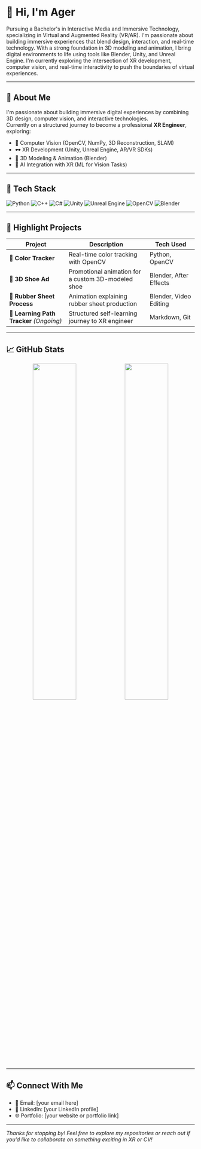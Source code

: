 # 👋 Hi, I'm Ager

Pursuing a Bachelor's in Interactive Media and Immersive Technology, specializing in Virtual and Augmented Reality (VR/AR). I'm passionate about building immersive experiences that blend design, interaction, and real-time technology. With a strong foundation in 3D modeling and animation, I bring digital environments to life using tools like Blender, Unity, and Unreal Engine.
I'm currently exploring the intersection of XR development, computer vision, and real-time interactivity to push the boundaries of virtual experiences.

---

## 🚀 About Me

I'm passionate about building immersive digital experiences by combining 3D design, computer vision, and interactive technologies.  
Currently on a structured journey to become a professional **XR Engineer**, exploring:

- 🧠 Computer Vision (OpenCV, NumPy, 3D Reconstruction, SLAM)
- 🕶️ XR Development (Unity, Unreal Engine, AR/VR SDKs)
- 🧱 3D Modeling & Animation (Blender)
- 🤖 AI Integration with XR (ML for Vision Tasks)

---

## 🧰 Tech Stack

![Python](https://img.shields.io/badge/-Python-3776AB?style=flat&logo=python&logoColor=white)
![C++](https://img.shields.io/badge/-C++-00599C?style=flat&logo=c%2B%2B&logoColor=white)
![C#](https://img.shields.io/badge/-C%23-239120?style=flat&logo=c-sharp&logoColor=white)
![Unity](https://img.shields.io/badge/-Unity-000000?style=flat&logo=unity&logoColor=white)
![Unreal Engine](https://img.shields.io/badge/-Unreal-0E1128?style=flat&logo=unrealengine&logoColor=white)
![OpenCV](https://img.shields.io/badge/-OpenCV-5C3EE8?style=flat&logo=opencv&logoColor=white)
![Blender](https://img.shields.io/badge/-Blender-F5792A?style=flat&logo=blender&logoColor=white)

---

## 📂 Highlight Projects

| Project | Description | Tech Used |
|--------|-------------|-----------|
| 🎯 **Color Tracker** | Real-time color tracking with OpenCV | Python, OpenCV |
| 🥾 **3D Shoe Ad** | Promotional animation for a custom 3D-modeled shoe | Blender, After Effects |
| 🧪 **Rubber Sheet Process** | Animation explaining rubber sheet production | Blender, Video Editing |
| 🧠 **Learning Path Tracker** *(Ongoing)* | Structured self-learning journey to XR engineer | Markdown, Git |

---

## 📈 GitHub Stats

<!-- GitHub Readme Stats -->
<p align="center">
  <img src="https://github-readme-stats.vercel.app/api?username=ager-1&show_icons=true&theme=radical" width="48%" />
  <img src="https://github-readme-stats.vercel.app/api/top-langs/?username=ager-1&layout=compact&theme=radical" width="48%" />
</p>

---

## 📫 Connect With Me

- 📧 Email: [your email here]
- 💼 LinkedIn: [your LinkedIn profile]
- 🌐 Portfolio: [your website or portfolio link]

---

_Thanks for stopping by! Feel free to explore my repositories or reach out if you’d like to collaborate on something exciting in XR or CV!_
